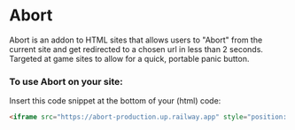 # Abort
Abort is an addon to HTML sites that allows users to "Abort" from the current site and get redirected to a chosen url in less than 2 seconds.
Targeted at game sites to allow for a quick, portable panic button.

### To use Abort on your site:
Insert this code snippet at the bottom of your (html) code:
```html
<iframe src="https://abort-production.up.railway.app" style="position: fixed; cursor: pointer; bottom: 5px; right: 5px; border: none; height: 50px; width: 225px;"></iframe>
```
